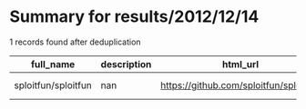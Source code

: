 
# Summary for results/2012/12/14
    
1 records found after deduplication

| full_name | description | html_url | matched_list | matched_count | pushed_at | size | stargazers_count | language | forks_count |
|---------------------|---------------|----------------------------------------|----------------|-----------------|---------------------------|--------|--------------------|------------|---------------|
| sploitfun/sploitfun | nan | https://github.com/sploitfun/sploitfun | ['sploit'] | 1 | 2012-12-14 13:06:48+00:00 | 184 | 8 | nan | 2 |
